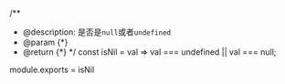 
/**
 * @description: 是否是`null`或者`undefined`
 * @param {*}
 * @return {*}
 */
const isNil = val => val === undefined || val === null;


module.exports = isNil